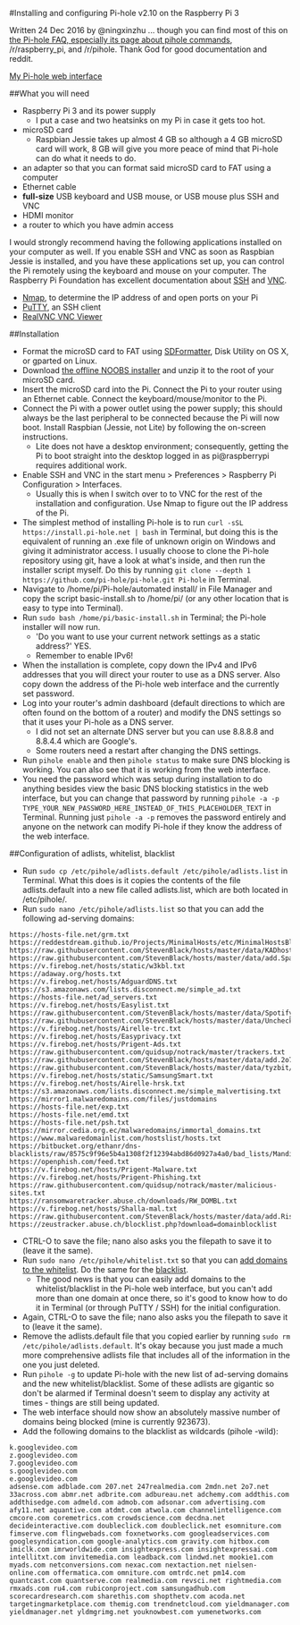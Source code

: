 #Installing and configuring Pi-hole v2.10 on the Raspberry Pi 3

Written 24 Dec 2016 by @ningxinzhu ... though you can find most of this on [the Pi-hole FAQ, especially its page about pihole commands](https://discourse.pi-hole.net/t/the-pihole-command-with-examples/738), /r/raspberry_pi, and /r/pihole. Thank God for good documentation and reddit.

[My Pi-hole web interface](https://i.imgur.com/NJ3v4TT.jpg)

##What you will need
- Raspberry Pi 3 and its power supply
  - I put a case and two heatsinks on my Pi in case it gets too hot.
- microSD card
  - Raspbian Jessie takes up almost 4 GB so although a 4 GB microSD card will work, 8 GB will give you more peace of mind that Pi-hole can do what it needs to do.
- an adapter so that you can format said microSD card to FAT using a computer
- Ethernet cable
- **full-size** USB keyboard and USB mouse, or USB mouse plus SSH and VNC
- HDMI monitor
- a router to which you have admin access

I would strongly recommend having the following applications installed on your computer as well. If you enable SSH and VNC as soon as Raspbian Jessie is installed, and you have these applications set up, you can control the Pi remotely using the keyboard and mouse on your computer. The Raspberry Pi Foundation has excellent documentation about [SSH](https://www.raspberrypi.org/documentation/remote-access/ssh/) and [VNC](https://www.raspberrypi.org/documentation/remote-access/vnc/).
- [Nmap](https://nmap.org/download.html), to determine the IP address of and open ports on your Pi
- [PuTTY](http://www.chiark.greenend.org.uk/~sgtatham/putty/download.html), an SSH client
- [RealVNC VNC Viewer](https://www.realvnc.com/download/viewer/)

##Installation
- Format the microSD card to FAT using [SDFormatter](https://www.sdcard.org/downloads/formatter_4/), Disk Utility on OS X, or gparted on Linux.
- Download [the offline NOOBS installer](https://www.raspberrypi.org/downloads/noobs/) and unzip it to the root of your microSD card.
- Insert the microSD card into the Pi. Connect the Pi to your router using an Ethernet cable. Connect the keyboard/mouse/monitor to the Pi.
- Connect the Pi with a power outlet using the power supply; this should always be the last peripheral to be connected because the Pi will now boot. Install Raspbian (Jessie, not Lite) by following the on-screen instructions.
  - Lite does not have a desktop environment; consequently, getting the Pi to boot straight into the desktop logged in as pi@raspberrypi requires additional work.
- Enable SSH and VNC in the start menu > Preferences > Raspberry Pi Configuration > Interfaces.
  - Usually this is when I switch over to to VNC for the rest of the installation and configuration. Use Nmap to figure out the IP address of the Pi.
- The simplest method of installing Pi-hole is to run `curl -sSL https://install.pi-hole.net | bash` in Terminal, but doing this is the equivalent of running an .exe file of unknown origin on Windows and giving it administrator access. I usually choose to clone the Pi-hole repository using git, have a look at what's inside, and then run the installer script myself. Do this by running `git clone --depth 1 https://github.com/pi-hole/pi-hole.git Pi-hole` in Terminal.
- Navigate to /home/pi/Pi-hole/automated install/ in File Manager and copy the script basic-install.sh to /home/pi/ (or any other location that is easy to type into Terminal).
- Run `sudo bash /home/pi/basic-install.sh` in Terminal; the Pi-hole installer will now run.
  - 'Do you want to use your current network settings as a static address?' YES.
  - Remember to enable IPv6!
- When the installation is complete, copy down the IPv4 and IPv6 addresses that you will direct your router to use as a DNS server. Also copy down the address of the Pi-hole web interface and the currently set password.
- Log into your router's admin dashboard (default directions to which are often found on the bottom of a router) and modify the DNS settings so that it uses your Pi-hole as a DNS server.
  - I did not set an alternate DNS server but you can use 8.8.8.8 and 8.8.4.4 which are Google's.
  - Some routers need a restart after changing the DNS settings.
- Run `pihole enable` and then `pihole status` to make sure DNS blocking is working. You can also see that it is working from the web interface.
- You need the password which was setup during installation to do anything besides view the basic DNS blocking statistics in the web interface, but you can change that password by running `pihole -a -p TYPE_YOUR_NEW_PASSWORD_HERE_INSTEAD_OF_THIS_PLACEHOLDER_TEXT` in Terminal. Running just `pihole -a -p` removes the password entirely and anyone on the network can modify Pi-hole if they know the address of the web interface.

##Configuration of adlists, whitelist, blacklist
- Run `sudo cp /etc/pihole/adlists.default /etc/pihole/adlists.list` in Terminal. What this does is it copies the contents of the file adlists.default into a new file called adlists.list, which are both located in /etc/pihole/.
- Run `sudo nano /etc/pihole/adlists.list` so that you can add the following ad-serving domains:
```
https://hosts-file.net/grm.txt
https://reddestdream.github.io/Projects/MinimalHosts/etc/MinimalHostsBlocker/minimalhosts
https://raw.githubusercontent.com/StevenBlack/hosts/master/data/KADhosts/hosts
https://raw.githubusercontent.com/StevenBlack/hosts/master/data/add.Spam/hosts
https://v.firebog.net/hosts/static/w3kbl.txt
https://adaway.org/hosts.txt
https://v.firebog.net/hosts/AdguardDNS.txt
https://s3.amazonaws.com/lists.disconnect.me/simple_ad.txt
https://hosts-file.net/ad_servers.txt
https://v.firebog.net/hosts/Easylist.txt
https://raw.githubusercontent.com/StevenBlack/hosts/master/data/SpotifyAds/hosts
https://raw.githubusercontent.com/StevenBlack/hosts/master/data/UncheckyAds/hosts
https://v.firebog.net/hosts/Airelle-trc.txt
https://v.firebog.net/hosts/Easyprivacy.txt
https://v.firebog.net/hosts/Prigent-Ads.txt
https://raw.githubusercontent.com/quidsup/notrack/master/trackers.txt
https://raw.githubusercontent.com/StevenBlack/hosts/master/data/add.2o7Net/hosts
https://raw.githubusercontent.com/StevenBlack/hosts/master/data/tyzbit/hosts
https://v.firebog.net/hosts/static/SamsungSmart.txt
https://v.firebog.net/hosts/Airelle-hrsk.txt
https://s3.amazonaws.com/lists.disconnect.me/simple_malvertising.txt
https://mirror1.malwaredomains.com/files/justdomains
https://hosts-file.net/exp.txt
https://hosts-file.net/emd.txt
https://hosts-file.net/psh.txt
https://mirror.cedia.org.ec/malwaredomains/immortal_domains.txt
https://www.malwaredomainlist.com/hostslist/hosts.txt
https://bitbucket.org/ethanr/dns-blacklists/raw/8575c9f96e5b4a1308f2f12394abd86d0927a4a0/bad_lists/Mandiant_APT1_Report_Appendix_D.txt
https://openphish.com/feed.txt
https://v.firebog.net/hosts/Prigent-Malware.txt
https://v.firebog.net/hosts/Prigent-Phishing.txt
https://raw.githubusercontent.com/quidsup/notrack/master/malicious-sites.txt
https://ransomwaretracker.abuse.ch/downloads/RW_DOMBL.txt
https://v.firebog.net/hosts/Shalla-mal.txt
https://raw.githubusercontent.com/StevenBlack/hosts/master/data/add.Risk/hosts
https://zeustracker.abuse.ch/blocklist.php?download=domainblocklist
```
- CTRL-O to save the file; nano also asks you the filepath to save it to (leave it the same).
- Run `sudo nano /etc/pihole/whitelist.txt` so that you can [add domains to the whitelist](https://github.com/ningxinzhu/pihole/blob/master/whitelist.txt). Do the same for the [blacklist](https://github.com/ningxinzhu/pihole/blob/master/blacklist.txt).
  - The good news is that you can easily add domains to the whitelist/blacklist in the Pi-hole web interface, but you can't add more than one domain at once there, so it's good to know how to do it in Terminal (or through PuTTY / SSH) for the initial configuration.
- Again, CTRL-O to save the file; nano also asks you the filepath to save it to (leave it the same).
- Remove the adlists.default file that you copied earlier by running `sudo rm /etc/pihole/adlists.default`. It's okay because you just made a much more comprehensive adlists file that includes all of the information in the one you just deleted.
- Run `pihole -g` to update Pi-hole with the new list of ad-serving domains and the new whitelist/blacklist. Some of these adlists are gigantic so don't be alarmed if Terminal doesn't seem to display any activity at times - things are still being updated.
- The web interface should now show an absolutely massive number of domains being blocked (mine is currently 923673).
- Add the following domains to the blacklist as wildcards (pihole -wild):
```
k.googlevideo.com
z.googlevideo.com
7.googlevideo.com
s.googlevideo.com
e.googlevideo.com
adsense.com adblade.com 207.net 247realmedia.com 2mdn.net 2o7.net 33across.com abmr.net adbrite.com adbureau.net adchemy.com addthis.com addthisedge.com admeld.com admob.com adsonar.com advertising.com afy11.net aquantive.com atdmt.com atwola.com channelintelligence.com cmcore.com coremetrics.com crowdscience.com decdna.net decideinteractive.com doubleclick.com doubleclick.net esomniture.com fimserve.com flingwebads.com foxnetworks.com googleadservices.com googlesyndication.com google-analytics.com gravity.com hitbox.com imiclk.com imrworldwide.com insightexpress.com insightexpressai.com intellitxt.com invitemedia.com leadback.com lindwd.net mookie1.com myads.com netconversions.com nexac.com nextaction.net nielsen-online.com offermatica.com omniture.com omtrdc.net pm14.com quantcast.com quantserve.com realmedia.com revsci.net rightmedia.com rmxads.com ru4.com rubiconproject.com samsungadhub.com scorecardresearch.com sharethis.com shopthetv.com acoda.net targetingmarketplace.com themig.com trendnetcloud.com yieldmanager.com yieldmanager.net yldmgrimg.net youknowbest.com yumenetworks.com
```
